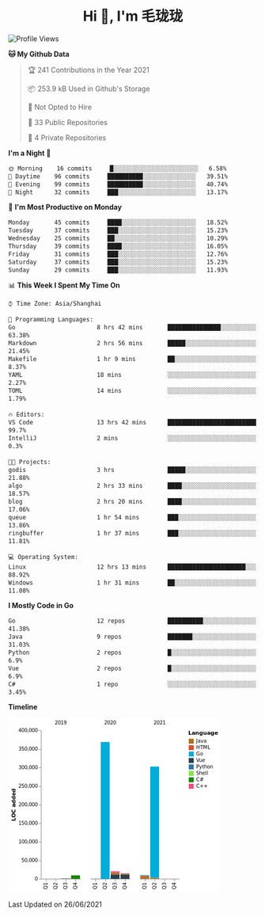 <h1 align="center">Hi 👋, I'm 毛珑珑</h1>

<!--START_SECTION:waka-->
![Profile Views](http://img.shields.io/badge/Profile%20Views-5-blue)

**🐱 My Github Data** 

> 🏆 241 Contributions in the Year 2021
 > 
> 📦 253.9 kB Used in Github's Storage 
 > 
> 🚫 Not Opted to Hire
 > 
> 📜 33 Public Repositories 
 > 
> 🔑 4 Private Repositories  
 > 
**I'm a Night 🦉** 

```text
🌞 Morning    16 commits     █░░░░░░░░░░░░░░░░░░░░░░░░   6.58% 
🌆 Daytime    96 commits     ██████████░░░░░░░░░░░░░░░   39.51% 
🌃 Evening    99 commits     ██████████░░░░░░░░░░░░░░░   40.74% 
🌙 Night      32 commits     ███░░░░░░░░░░░░░░░░░░░░░░   13.17%

```
📅 **I'm Most Productive on Monday** 

```text
Monday       45 commits     ████░░░░░░░░░░░░░░░░░░░░░   18.52% 
Tuesday      37 commits     ███░░░░░░░░░░░░░░░░░░░░░░   15.23% 
Wednesday    25 commits     ██░░░░░░░░░░░░░░░░░░░░░░░   10.29% 
Thursday     39 commits     ████░░░░░░░░░░░░░░░░░░░░░   16.05% 
Friday       31 commits     ███░░░░░░░░░░░░░░░░░░░░░░   12.76% 
Saturday     37 commits     ███░░░░░░░░░░░░░░░░░░░░░░   15.23% 
Sunday       29 commits     ███░░░░░░░░░░░░░░░░░░░░░░   11.93%

```


📊 **This Week I Spent My Time On** 

```text
⌚︎ Time Zone: Asia/Shanghai

💬 Programming Languages: 
Go                       8 hrs 42 mins       ███████████████░░░░░░░░░░   63.38% 
Markdown                 2 hrs 56 mins       █████░░░░░░░░░░░░░░░░░░░░   21.45% 
Makefile                 1 hr 9 mins         ██░░░░░░░░░░░░░░░░░░░░░░░   8.37% 
YAML                     18 mins             ░░░░░░░░░░░░░░░░░░░░░░░░░   2.27% 
TOML                     14 mins             ░░░░░░░░░░░░░░░░░░░░░░░░░   1.79%

🔥 Editors: 
VS Code                  13 hrs 42 mins      █████████████████████████   99.7% 
IntelliJ                 2 mins              ░░░░░░░░░░░░░░░░░░░░░░░░░   0.3%

🐱‍💻 Projects: 
godis                    3 hrs               █████░░░░░░░░░░░░░░░░░░░░   21.88% 
algo                     2 hrs 33 mins       ████░░░░░░░░░░░░░░░░░░░░░   18.57% 
blog                     2 hrs 20 mins       ████░░░░░░░░░░░░░░░░░░░░░   17.06% 
queue                    1 hr 54 mins        ███░░░░░░░░░░░░░░░░░░░░░░   13.86% 
ringbuffer               1 hr 37 mins        ███░░░░░░░░░░░░░░░░░░░░░░   11.81%

💻 Operating System: 
Linux                    12 hrs 13 mins      ██████████████████████░░░   88.92% 
Windows                  1 hr 31 mins        ██░░░░░░░░░░░░░░░░░░░░░░░   11.08%

```

**I Mostly Code in Go** 

```text
Go                       12 repos            ██████████░░░░░░░░░░░░░░░   41.38% 
Java                     9 repos             ███████░░░░░░░░░░░░░░░░░░   31.03% 
Python                   2 repos             █░░░░░░░░░░░░░░░░░░░░░░░░   6.9% 
Vue                      2 repos             █░░░░░░░░░░░░░░░░░░░░░░░░   6.9% 
C#                       1 repo              ░░░░░░░░░░░░░░░░░░░░░░░░░   3.45%

```


**Timeline**

![Chart not found](https://raw.githubusercontent.com/MaoLongLong/MaoLongLong/main/charts/bar_graph.png) 


 Last Updated on 26/06/2021
<!--END_SECTION:waka-->
